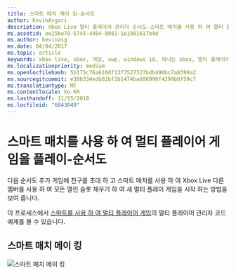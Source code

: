 ```yaml
---
title: 스마트 매치 메이 킹-순서도
author: KevinAsgari
description: Xbox Live 멀티 플레이어 관리자 순서도-스마트 매치를 사용 하 여 멀티 플레이어 게임을 플레이 합니다.
ms.assetid: ee25be78-5745-4484-8982-1e1991617b4d
ms.author: kevinasg
ms.date: 04/04/2017
ms.topic: article
keywords: xbox live, xbox, 게임, uwp, windows 10, 하나는 xbox, 멀티 플레이어 관리자, 순서도
ms.localizationpriority: medium
ms.openlocfilehash: 5b175c76a610df13f7527327bdb490bc7a8399a2
ms.sourcegitcommit: e38b334edb82bf2b1474ba686990f4299b8f59c7
ms.translationtype: MT
ms.contentlocale: ko-KR
ms.lasthandoff: 11/15/2018
ms.locfileid: "6843049"
---
```

# <a name="flowchart---play-a-multiplayer-game-by-using-smartmatch-matchmaking"></a>스마트 매치를 사용 하 여 멀티 플레이어 게임을 플레이-순서도

다음 순서도 추가 게임에 친구를 초대 하 고 스마트 매치를 사용 하 여 Xbox Live 다른 멤버를 사용 하 여 모든 열린 슬롯 채우기 하 여 새 멀티 플레이 게임을 시작 하는 방법을 보여 줍니다.

이 프로세스에서 [스마트를 사용 하 여 멀티 플레이어 게임](../play-multiplayer-with-matchmaking.md)의 멀티 플레이어 관리자 코드 예제를 볼 수 있습니다.

## <a name="smartmatch-matchmaking"></a>스마트 매치 메이 킹

![스마트 매치 메이 킹](../../../images/multiplayer/mpm-smartmatch-matchmaking.png)
